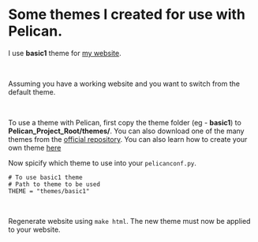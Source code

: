 # Some themes I created for use with Pelican.

I use __basic1__ theme for [my website](https://akash.codes).

&nbsp;

Assuming you have a working website and you want to switch from the default theme.

&nbsp;

To use a theme with Pelican, first copy the theme folder (eg - __basic1__) to __Pelican_Project_Root/themes/__. You can also download one of the many themes from the [official repository](https://github.com/getpelican/pelican-themes). You can also learn how to create your own theme [here](http://docs.getpelican.com/en/3.6.3/themes.html)
&nbsp;

Now spicify which theme to use into your `pelicanconf.py`.

<pre><code># To use basic1 theme
# Path to theme to be used
THEME = "themes/basic1"
</code></pre>

&nbsp;

Regenerate website using `make html`. The new theme must now be applied to your website.